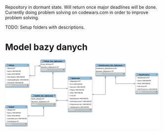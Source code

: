 Repository in dormant state. Will return once major deadlines will be done.
Currently doing problem solving on codewars.com in order to improve problem solving.

TODO: 
Setup folders with descriptions. 

# Model bazy danych
![](03_schemat_bazy_danych/db_schema.png)
